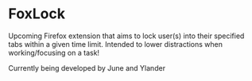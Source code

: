 # FoxLock
Upcoming Firefox extension that aims to lock user(s) into their specified tabs within a given time limit. Intended to lower distractions when working/focusing on a task!

Currently being developed by June and Ylander
